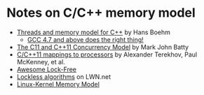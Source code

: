 # Notes on C/C++ memory model

* [Threads and memory model for C++](https://www.hboehm.info/c++mm/) by Hans Boehm
    * [GCC 4.7 and above does the right thing!](https://docs.google.com/presentation/d/1Eapu4G6QcetO9mOeZSQJAuvxB8kK3pHQwxWbHNOLk8w/pub?start=false&loop=false&delayms=3000&slide=id.g347b81b2f_023)
* [The C11 and C++11 Concurrency Model](https://www.cs.kent.ac.uk/people/staff/mjb211/docs/toc.pdf) by Mark John Batty
* [C/C++11 mappings to processors](https://www.cl.cam.ac.uk/~pes20/cpp/cpp0xmappings.html) by Alexander Terekhov, Paul McKenney, et al.
* [Awesome Lock-Free](https://github.com/rigtorp/awesome-lockfree)
* [Lockless algorithms](https://lwn.net/Kernel/Index/#Lockless_algorithms) on LWN.net
* [Linux-Kernel Memory Model](http://www.open-std.org/jtc1/sc22/wg21/docs/papers/2018/p0124r5.html)
